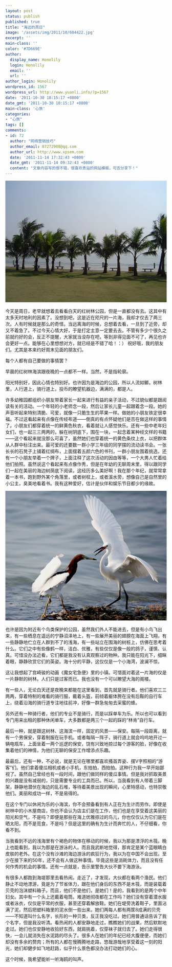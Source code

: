 ```yaml
---
layout: post
status: publish
published: true
title: "海边的周日"
image: '/assets/img/2011/10/604422.jpg'
excerpt: ''
main-class: ''
color: '#7D669E'
author:
  display_name: Honolily
  login: Honolily
  email: ''
  url: ''
author_login: Honolily
wordpress_id: 1567
wordpress_url: http://www.yuanli.info/?p=1567
date: '2011-10-30 18:15:17 +0800'
date_gmt: '2011-10-30 10:15:17 +0800'
main-class: '心旅'
categories:
- "心旅"
tags: []
comments:
- id: 72
  author: "网络营销技巧"
  author_email: 87272908@qq.com
  author_url: http://www.xpsem.com
  date: '2011-11-14 17:32:43 +0800'
  date_gmt: '2011-11-14 09:32:43 +0800'
  content: "文章内容写的很不错，很喜欢贵站的网站模板，可否分享下！"
---
```

![yuanli info image](/assets/img/2011/10/604422.jpg "604422")

今天是周日，老早就想着去看看白天的红树林公园，但是一直都没有去。这其中有太多天时地利的因素了。没想到吧，这是近在咫尺的一片海，我却才仅去了两三次。人有时候就是那么的奇怪。当远离海的时候，总想着去看，一旦到了近旁，却又不着急了。不过今天心情大好，于是打定主意一定要去去。不管有多少个很久之前就约好的会，反正不提醒，大家就当没存在吧，等到非得见面不可了，再见也许会更好一点。能够在心里想想对方，就已经是不错了哈！：） 祝好哦，我的朋友们。尤其是本来约好周末见面的朋友们。

每个人都有自己要做的事情罢？

早晨的红树林海滨跟夜晚的一点都不一样。当然，不是指轮廓。

阳光特别好，因此心情也特别好。也许因为是海边的公园，所以人流如鲫。树林里，人行道上，骑行道上，投币的瞭望机器边，满满的，都是人。

许多幼稚园都组织小朋友带着家长一起来进行有益的亲子活动，不过貌似都是跟阅读有关的活动。一个年轻的小老师念一段，然后让家长儿童一起跟着念一段。她的声音听起来特别清脆、可爱，就像一只脆生生的苹果一样。做她的小朋友铁定很幸福。不过这看起来有点像在传经布道&mdash;&mdash;倒真的有点怀疑他们是否在做这样的事情了。小朋友们都穿着统一的鲜黄色秋衣，看着就让人感觉快乐。还有一些中老年妇女们，也一起三三两两的，躲在树阴底下，围在一块，一起念着某种经文样的书籍&mdash;&mdash;这个看起来就没那么可喜了，虽然她们也穿着统一的黄色条纹上衣，以把群体从人群中标注出来。最可爱的还要数一群小学三年级的同学摆的流动读书会。一张长长的石凳子上铺着红绸布，上面摆着五颜六色的书刊，一群小朋友围着挑选，还有一个小朋友举着一个牌子，上面注释了这次活动的因由等等，一个大男人忙着给他们拍照。虽然说这个看起来有点像作秀，但是在年幼的无聊周末里，得以跟同学们一起在美丽的海边树荫底下阅读，这经历多么美好啊！我在那个年纪，就常常拿着一本书，跑到野外某个角落里，或者树杈上，或者溪水旁，想像自己是自然里的小公主，臭美地看着书。我有这种爱好，估计是伙伴和娱乐节目都少的缘故。

![yuanli info image](/assets/img/2011/10/27Lu5579.jpg "27Lu5579")

也许是因为附近有个鸟类保护的公园，虽然我们外人不能进去，但是有小鸟飞出来，有一些栖息在遥远的宁静沼泽地上，有一些展开美丽的翅膀在海面上飞翔，有一些静静地伫立在人群到不了的浅海，有一些站立在围海的树桩上，仿佛在思考着什么。它们之中有些像鹤一样，洁白、优雅，有些仅仅是像一般的鸽子，谨慎、认真。可惜没办法近看，它们都是我没有认真观察过的物种。我只能在阳光下，细眯着眼，静静欣赏它们的英姿。海十分的平静，这仅仅是一个小海湾，波澜不惊。

这让我想起了宫崎骏的动画《魔女宅急便》里的小镇。可惜面对着这一片海的仅是一片静默的树林。人们只是过客而已。我也没有一个可以瞭望大海的阁楼。

有一些人，无论白天还是夜晚来都能在这里看到，首先就是骑行者。他们喜欢三三两两，穿着特制的难看的骑行服，戴着头盔，前倾着躯体胯在没有后鞍的自行车上，绕着沿海的骑行道专注地往前冲，好像一群急匆匆去采蜜的蜂。

另外还有一种骑行者，他们的专业不是骑行，而是以踩单车为乐。所以也可以看到专门用来出租的那种休闲单车，大多数都是两三个一起的踩的&ldquo;林肯&rdquo;自行车。

最后一种，就是跟这树林、这海滨一样，固定的风景&mdash;&mdash;保安。每隔一段距离，就有一个男保安，穿着制服在玩手机。或者每隔一阵子，骑行道上就会呜呜地开过一辆电瓶车，上面坐着一两个巡逻的保安，饶有兴致地掠过每个游客的脸，好像在收集着他们的神情，为他们无聊的保安工作增添点乐趣。

最最后，还有一种，不必说，就是无论在哪里都喜欢搔首弄姿、摆V字照相的&ldquo;游客&rdquo;们。他们拿着傻瓜相机或者小手机，东拍拍，西拍拍。这种行为我一早开始鄙视了。虽然自己曾经也有一段时间，跟他们做同样的傻瓜事情。但是我对抓取美景的兴趣是没有减弱的，只是需要专业的工具而已。所以，当我看到有人带着三脚架，静静地潜伏在海边的乱石堆，等待着美景出现的瞬间，心里特感动，也特崇敬他们。美丽和成功一样，不是易得的。

在这个专门以休闲为乐的小海滨，你不会预备看到有人正在为生计而劳作。即使是树林中的小木屋商店，你也不会认为店主们是在工作，他们也是在享受着这美丽的阳光和空气，不是吗？即便是那些在海上优雅掠过的鸟儿，你也仅仅认为它们是在晒太阳，而不是觅食，不是吗？但是这里的确有为生计而奔忙的人，不仔细看，你看不到。

当我看到不远的浅海里有个褐色的物体在移动的时候，我以为那是漂浮的木筏。晚上也能看到，我以为那是在游泳的人。而且我武断地觉得，那肯定是某个蓝眼睛白皮肤的老外。在这个没有沙滩的海边游泳的疯狂行为，我以为在中国不会出现。至少在接下来的50年，还不会有人做这种事情。毕竟这些是消耗体力，而且没有任何作秀的机会的事情。还有一点就是，告示里警告大伙不要下海游泳。

有很多人都跑到海堤那里去看热闹。走近了，才发现，大伙都在看两个渔民。他们静止不动地漂游，竟是为了节省体力，跟在他们身后的东西不是木筏，而是装载着贝壳的泡沫塑料箱子。而且，他们不是他们，是她们！是的，我看到的是两个中年妇女。其中有一个头上还戴着电筒。难道她彻夜都在工作吗？她们没有穿着潜水服或者泳衣，仅仅是平常的衣服，甚至还穿着解放鞋。她们在堤旁洗着鞋子，里面沾满了泥，然后把塑料箱里的泥水倒一些出来。她们两每人都有两筐8成满的贝壳&mdash;&mdash;不知道叫什么名字，长形的一种贝类，反正我没吃过。她们用普通话告诉了我个名字，但是我没听清。看热闹的人都安静地走过，瞧瞧她们的战果，然后默默地走过。她们也仅安静地收拾好东西，就肩挑着，仅穿袜子就归去了。她们走得很快，一会儿就消失在水泥路的尽头了。很多人在她们的年纪已经大腹便便，而她们却没有多余的赘肉；所有的人都在慢腾腾地走路，悠哉游哉地享受着这一刻的阳光，她们却健步如飞地赶路，似乎什么景色都没办法打动她们的心。

这个时候，我希望能听一听海鸥的叫声。
